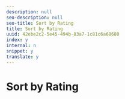 ```yaml
---
description: null
seo-description: null
seo-title: Sort by Rating
title: Sort by Rating
uuid: 42ebe2c2-5e45-494b-83a7-1c81c6a68680
index: y
internal: n
snippet: y
translate: y
---
```


# Sort by Rating



